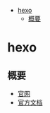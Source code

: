 <!-- TOC -->

- [hexo](#hexo)
    - [概要](#概要)

<!-- /TOC -->

# hexo

## 概要

- [官网](https://hexo.io)
- [官方文档](https://hexo.io/zh-cn/docs/)

